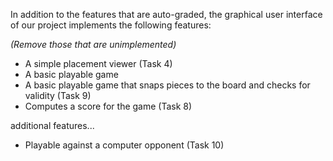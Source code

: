 In addition to the features that are auto-graded, the graphical user interface
of our project implements the following features:

*(Remove those that are unimplemented)*

 - A simple placement viewer (Task 4)
 - A basic playable game
 - A basic playable game that snaps pieces to the board and checks for validity (Task 9)
 - Computes a score for the game (Task 8)

additional features...

 - Playable against a computer opponent (Task 10)

